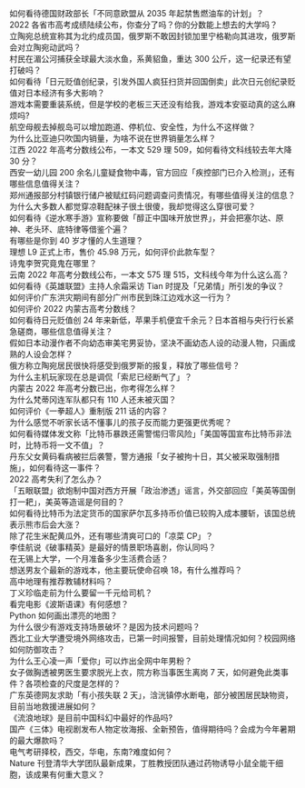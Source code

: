 如何看待德国财政部长「不同意欧盟从 2035 年起禁售燃油车的计划」？  
2022 各省市高考成绩陆续公布，你查分了吗？你的分数能上想去的大学吗？  
立陶宛总统宣称其为北约成员国，俄罗斯不敢因封锁加里宁格勒向其进攻，俄罗斯会对立陶宛动武吗？  
村民在湄公河捕获全球最大淡水鱼，系黄貂鱼，重达 300 公斤，这一纪录还有望打破吗？  
如何看待「日元贬值创纪录，引发外国人疯狂扫货并回国倒卖」此次日元创纪录贬值对日本经济有多大影响？  
游戏本需要重装系统，但是学校的老板三天还没有给我，游戏本安驱动真的这么麻烦吗?  
航空母舰去掉舰岛可以增加跑道、停机位、安全性，为什么不这样做？  
为什么比亚迪只吹国内销量，为啥不说在世界销量怎么样？  
江西 2022 年高考分数线公布，一本文 529  理 509，如何看待文科线较去年大降 30 分？  
西安一幼儿园 200 余名儿童疑食物中毒，官方回应「疾控部门已介入检测」，还有哪些信息值得关注？  
郑州通报部分村镇银行储户被赋红码问题调查问责情况，有哪些值得关注的信息？  
为什么大多数人都觉穿凉鞋配袜子很土很傻，我却觉得这么穿很可爱？  
如何看待《逆水寒手游》宣称要做「醇正中国味开放世界」，并会把塞尔达、原神、老头环、底特律等借鉴个遍？  
有哪些是你到 40 岁才懂的人生道理？  
理想 L9 正式上市，售价 45.98 万元，如何评价此款车型？  
诗鬼李贺究竟鬼在哪里？  
云南 2022 年高考分数线公布，一本文 575 理 515，文科线今年为什么这么高？  
如何看待《英雄联盟》主持人余霜采访 Tian 时提及「兄弟情」所引发的争议？  
如何评价广东洪灾期间有部分广州市民到珠江边戏水这一行为？  
如何评价 2022 内蒙古高考分数线？  
如何看待日元贬值创 24 年来新低，苹果手机便宜千余元？日本首相与央行行长紧急磋商，哪些信息值得关注？  
假如日本动漫作者不向幼态审美宅男妥协，坚决不画幼态人设的动漫人物，只画成熟的人设会怎样？  
俄方称立陶宛居民很快将感受到俄罗斯的报复，释放了哪些信号？  
为什么主机玩家现在总是调侃「索尼已经断气了」？  
内蒙古 2022 年高考分数已出，你考得怎么样？  
为什么梵蒂冈连军队都只有 110 人还未被灭国？  
如何评价《一拳超人》重制版 211 话的内容？  
为什么感觉不听家长话不懂事儿的孩子反而能力更强更优秀呢？  
如何看待媒体发文称「比特币暴跌还需警惕归零风险」「美国等国宣布比特币非法时，比特币将一文不值」？  
丹东父女黄码看病被拦后袭警，警方通报「女子被拘十日，其父被采取强制措施」，如何看待这一事件？  
2022 高考失利了怎么办？  
「五眼联盟」欲炮制中国对西方开展「政治渗透」谣言，外交部回应「美英等国倒打一耙」，美英等造谣是何目的？  
如何看待比特币为法定货币的国家萨尔瓦多持币价值已较购入成本腰斩，该国总统表示熊市后会大涨？  
除了花生米配黄瓜外，还有哪些清爽可口的「凉菜 CP」？  
李佳航说《破事精英》是最好的情景职场喜剧，你认同吗？  
在无锡上大学，一个月准备多少生活费合适？  
想送男友个最新的游戏本，他主要玩使命召唤 18，有什么推荐吗？  
高中地理有推荐教辅材料吗？  
丁义珍临走前为什么要留一千元给司机？  
看完电影《波斯语课》有何感想？  
Python 如何画出漂亮的地图？  
为什么很少有游戏支持场景破坏？是因为技术问题吗？  
西北工业大学遭受境外网络攻击，已第一时间报警，目前处理情况如何？校园网络如何防御攻击？  
为什么王心凌一声「爱你」可以炸出全网中年男粉？  
女子做胸透被男医生要求脱光上衣，院方称当事医生离岗 7 天，如何避免此类事件？各项检查的尺度是怎样的？  
广东英德网友求助「有小孩失联 2 天」，浛洸镇停水断电，部分被困居民缺物资，目前当地救援进展如何？  
《流浪地球》是目前中国科幻中最好的作品吗?  
国产《三体》电视剧发布人物定妆海报、全新预告，值得期待吗？会成为今年暑期的最大爆款吗？  
电气考研择校，西交，华电，东南?难度如何？  
Nature 刊登清华大学团队最新成果，丁胜教授团队通过药物诱导小鼠全能干细胞，该成果有何重大意义？  
